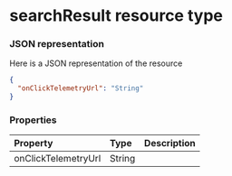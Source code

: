 # searchResult resource type



### JSON representation

Here is a JSON representation of the resource

```json
{
  "onClickTelemetryUrl": "String"
}

```
### Properties
| Property	   | Type	|Description|
|:---------------|:--------|:----------|
|onClickTelemetryUrl|String||

<!-- uuid: afe42590-a21b-47f6-80af-c45d217695f9
2015-10-09 18:28:47 UTC -->